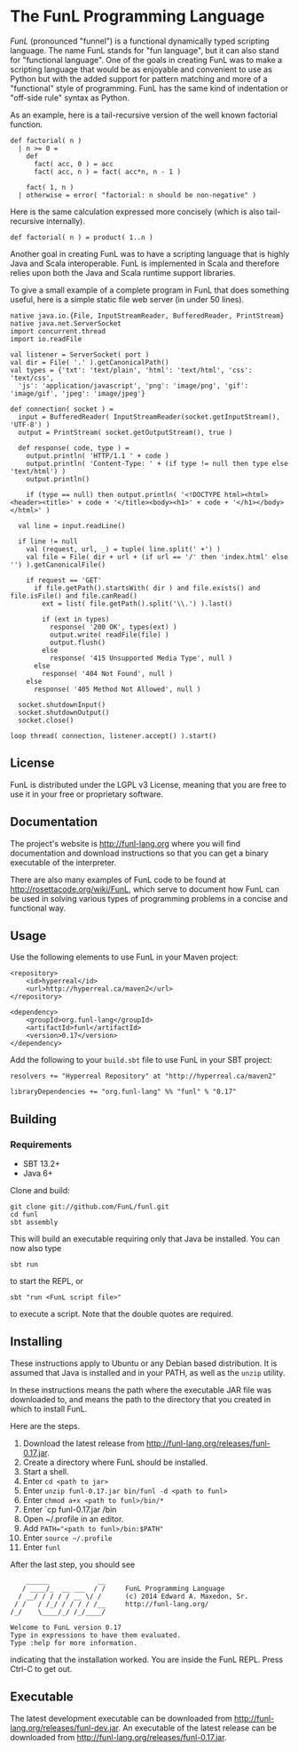 # The FunL Programming Language

*FunL* (pronounced "funnel") is a functional dynamically typed scripting language. The name FunL stands for "fun language", but it can also stand for "functional language".  One of the goals in creating FunL was to make a scripting language that would be as enjoyable and convenient to use as Python but with the added support for pattern matching and more of a "functional" style of programming.  FunL has the same kind of indentation or "off-side rule" syntax as Python.

As an example, here is a tail-recursive version of the well known factorial function.

    def factorial( n )
      | n >= 0 =
        def
          fact( acc, 0 ) = acc
          fact( acc, n ) = fact( acc*n, n - 1 )

        fact( 1, n )
      | otherwise = error( "factorial: n should be non-negative" )

Here is the same calculation expressed more concisely (which is also tail-recursive internally).

    def factorial( n ) = product( 1..n )

Another goal in creating FunL was to have a scripting language that is highly Java and Scala interoperable.  FunL is implemented in Scala and therefore relies upon both the Java and Scala runtime support libraries.

To give a small example of a complete program in FunL that does something useful, here is a simple static file web server (in under 50 lines).

    native java.io.{File, InputStreamReader, BufferedReader, PrintStream}
    native java.net.ServerSocket
    import concurrent.thread
    import io.readFile

    val listener = ServerSocket( port )
    val dir = File( '.' ).getCanonicalPath()
    val types = {'txt': 'text/plain', 'html': 'text/html', 'css': 'text/css',
      'js': 'application/javascript', 'png': 'image/png', 'gif': 'image/gif', 'jpeg': 'image/jpeg'}

    def connection( socket ) =
      input = BufferedReader( InputStreamReader(socket.getInputStream(), 'UTF-8') )
      output = PrintStream( socket.getOutputStream(), true )

      def response( code, type ) =
        output.println( 'HTTP/1.1 ' + code )
        output.println( 'Content-Type: ' + (if type != null then type else 'text/html') )
        output.println()
        
        if (type == null) then output.println( '<!DOCTYPE html><html><header><title>' + code + '</title><body><h1>' + code + '</h1></body></html>' )

      val line = input.readLine()

      if line != null
        val (request, url, _) = tuple( line.split(' +') )
        val file = File( dir + url + (if url == '/' then 'index.html' else '') ).getCanonicalFile()

        if request == 'GET'
          if file.getPath().startsWith( dir ) and file.exists() and file.isFile() and file.canRead()
            ext = list( file.getPath().split('\\.') ).last()
            
            if (ext in types)
              response( '200 OK', types(ext) )
              output.write( readFile(file) )
              output.flush()
            else
              response( '415 Unsupported Media Type', null )
          else
            response( '404 Not Found', null )
        else
          response( '405 Method Not Allowed', null )

      socket.shutdownInput()
      socket.shutdownOutput()
      socket.close()

    loop thread( connection, listener.accept() ).start()

## License

FunL is distributed under the LGPL v3 License, meaning that you are free to use it in your free or proprietary software.


## Documentation

The project's website is <http://funl-lang.org> where you will find documentation and download instructions so that you can get a binary executable of the interpreter.

There are also many examples of FunL code to be found at <http://rosettacode.org/wiki/FunL>, which serve to document how FunL can be used in solving various types of programming problems in a concise and functional way.


## Usage

Use the following elements to use FunL in your Maven project:

	<repository>
		<id>hyperreal</id>
		<url>http://hyperreal.ca/maven2</url>
	</repository>

	<dependency>
		<groupId>org.funl-lang</groupId>
		<artifactId>funl</artifactId>
		<version>0.17</version>
	</dependency>

Add the following to your `build.sbt` file to use FunL in your SBT project:

	resolvers += "Hyperreal Repository" at "http://hyperreal.ca/maven2"

	libraryDependencies += "org.funl-lang" %% "funl" % "0.17"


## Building

### Requirements

- SBT 13.2+
- Java 6+

Clone and build:

	git clone git://github.com/FunL/funl.git
	cd funl
	sbt assembly

This will build an executable requiring only that Java be installed.  You can now also type

	sbt run

to start the REPL, or

	sbt "run <FunL script file>"

to execute a script.  Note that the double quotes are required.


## Installing

These instructions apply to Ubuntu or any Debian based distribution.  It is assumed that Java is installed and in your PATH, as well as the `unzip` utility.

In these instructions *<path to jar>* means the path where the executable JAR file was downloaded to, and *<path to funl>* means the path to the directory that you created in which to install FunL.

Here are the steps.

1.  Download the latest release from <http://funl-lang.org/releases/funl-0.17.jar>.
2.  Create a directory where FunL should be installed.
2.  Start a shell.
3.  Enter `cd <path to jar>`
4.  Enter `unzip funl-0.17.jar bin/funl -d <path to funl>`
5.  Enter `chmod a+x <path to funl>/bin/*`
6.  Enter `cp funl-0.17.jar <path to funl>/bin
7.  Open ~/.profile in an editor.
8.  Add `PATH="<path to funl>/bin:$PATH"`
9.  Enter `source ~/.profile`
10. Enter `funl`

After the last step, you should see

```
    ______            __
   / ____/_  __ ___  / /     FunL Programming Language
  / __/ / / / / __ \/ /      (c) 2014 Edward A. Maxedon, Sr.
 / /   / /_/ / / / / /__     http://funl-lang.org/
/_/    \____/_/ /_/____/                                     

Welcome to FunL version 0.17
Type in expressions to have them evaluated.
Type :help for more information.
```

indicating that the installation worked.  You are inside the FunL REPL.  Press Ctrl-C to get out.


## Executable

The latest development executable can be downloaded from <http://funl-lang.org/releases/funl-dev.jar>.  An executable of the latest release can be downloaded from <http://funl-lang.org/releases/funl-0.17.jar>.

